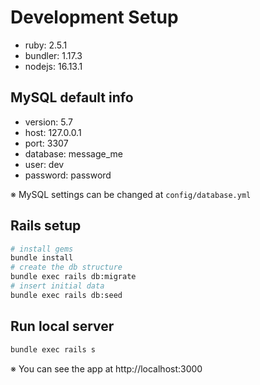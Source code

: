 # Development Setup

- ruby: 2.5.1
- bundler: 1.17.3
- nodejs: 16.13.1

## MySQL default info

- version: 5.7
- host: 127.0.0.1
- port: 3307
- database: message_me
- user: dev
- password: password

※ MySQL settings can be changed at `config/database.yml`

## Rails setup

```bash
# install gems
bundle install
# create the db structure
bundle exec rails db:migrate
# insert initial data
bundle exec rails db:seed
```

## Run local server

```bash
bundle exec rails s
```

※ You can see the app at http://localhost:3000
